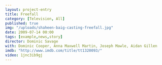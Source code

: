 ```yaml
---
layout: project-entry
title: Freefall
category: [Television, All]
published: true
img: "/uploads/shaheen-baig-casting-freefall.jpg"
date: 2009-07-14 00:00
tags: [example,news,story]
director: Dominic Savage
with: Dominic Cooper, Anna Maxwell Martin, Joseph Mawle, Aidan Gillen 
imdb: "http://www.imdb.com/title/tt1320093/"
video: 1jnc3ib9gj
---
```



